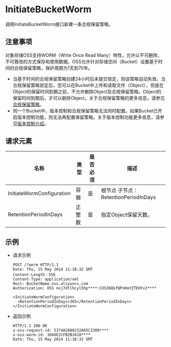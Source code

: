 # InitiateBucketWorm

调用InitiateBucketWorm接口新建一条合规保留策略。

## 注意事项

对象存储OSS支持WORM（Write Once Read Many）特性，允许以不可删除、不可篡改的方式保存和使用数据。OSS允许针对存储空间（Bucket）设置基于时间的合规保留策略，保护周期为1天到70年。

-   当基于时间的合规保留策略创建24小时后未提交锁定，则该策略自动失效。当合规保留策略锁定后，您可以在Bucket中上传和读取文件（Object），但是在Object的保留时间到期之前，不允许删除Object及合规保留策略。Object的保留时间到期后，才可以删除Object。关于合规保留策略的更多信息，请参见[合规保留策略](/intl.zh-CN/开发指南/数据安全/合规保留策略.md)。
-   同一个Bucket中，版本控制和合规保留策略无法同时配置。如果Bucket已开启版本控制功能，则无法再配置保留策略。关于版本控制功能更多信息，请参见[版本控制介绍](/intl.zh-CN/开发指南/数据安全/版本控制/版本控制介绍.md)。

## 请求元素

|名称|类型|是否必须|描述|
|--|--|----|--|
|InitiateWormConfiguration|容器|是|根节点 子节点：RetentionPeriodInDays |
|RetentionPeriodInDays|正整数|是|指定Object保留天数。|

## 示例

-   请求示例

    ```
    POST /?worm HTTP/1.1
    Date: Thu, 15 May 2014 11:18:32 GMT
    Content-Length：556
    Content-Type: application/xml
    Host: BucketName.oss.aliyuncs.com
    Authorization: OSS nxj7dtlhcyl5hp****:COS3OQkfQPnKmYZTEHYv2****
    
    <InitiateWormConfiguration>
      <RetentionPeriodInDays>365</RetentionPeriodInDays>
    </InitiateWormConfiguration>
    ```

-   返回示例

    ```
    HTTP/1.1 200 OK
    x-oss-request-id: 5374A2880232A65C2300****
    x-oss-worm-id: 1666E2CFB2B3418****
    Date: Thu, 15 May 2014 11:18:32 GMT
    ```


